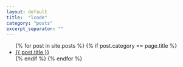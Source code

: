 ```yaml
---
layout: default
title:  "lcode"
category: "posts"
excerpt_separator: ""
---
```

<ul>
  {% for post in site.posts %}
   {% if post.category == page.title %}
    <li>      
        <a href="{{ post.url }}">{{ post.title }}</a> 
        <!-- {{ post.excerpt }} -->
    </li>
    {% endif %}
  {% endfor %}
</ul>
